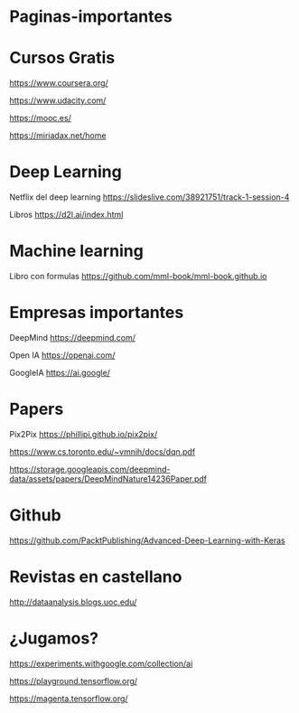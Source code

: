 # Paginas-importantes

# Cursos Gratis

https://www.coursera.org/

https://www.udacity.com/

https://mooc.es/

https://miriadax.net/home

# Deep Learning

Netflix del deep learning https://slideslive.com/38921751/track-1-session-4

Libros https://d2l.ai/index.html

# Machine learning

Libro con formulas https://github.com/mml-book/mml-book.github.io
# Empresas importantes

DeepMind https://deepmind.com/

Open IA https://openai.com/

GoogleIA https://ai.google/

# Papers

Pix2Pix
https://phillipi.github.io/pix2pix/

https://www.cs.toronto.edu/~vmnih/docs/dqn.pdf

https://storage.googleapis.com/deepmind-data/assets/papers/DeepMindNature14236Paper.pdf


# Github

https://github.com/PacktPublishing/Advanced-Deep-Learning-with-Keras


# Revistas en castellano

http://dataanalysis.blogs.uoc.edu/


# ¿Jugamos?

https://experiments.withgoogle.com/collection/ai

https://playground.tensorflow.org/

https://magenta.tensorflow.org/
